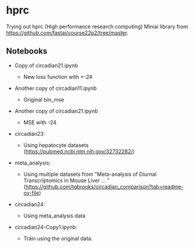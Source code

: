 # hprc
Trying out hprc (High performance research computing)
Miniai library from https://github.com/fastai/course22p2/tree/master.

## Notebooks

- Copy of circadian21.ipynb
  - New loss function with +-24

- Another copy of circadian11.ipynb
  - Original bin_mse

- Another copy of circadian21.ipynb
  - MSE with -24

- circadian23: 
  - Using hepatocyte datasets (https://pubmed.ncbi.nlm.nih.gov/32732282/)

- meta_analysis:
  - Using multiple datasets from "Meta-analysis of Diurnal Transcriptomics in Mouse Liver ... " (https://github.com/tgbrooks/circadian_comparison?tab=readme-ov-file)

- circadian24:
  - Using meta_analysis data

- circadian24-Copy1.ipynb:
  - Train using the original data.
